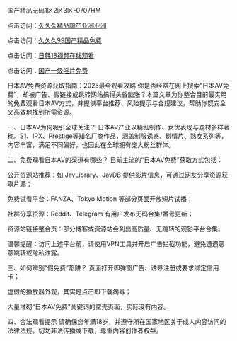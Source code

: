 国产精品无码1区2区3区-0707HM

点击访问：<a href="https://cfad.pages.dev/">久久久精品国产亚洲亚洲</a>

点击访问：<a href="https://cfad.pages.dev/">久久久99国产精品免费</a>

点击访问：<a href="https://vassv.pages.dev/">日韩18视频在线观看</a>

点击访问：<a href="https://gda-c7m.pages.dev/">国产一级淫片免费</a>

日本AV免费资源获取指南：2025最全观看攻略
你是否经常在网上搜索“日本AV免费”，却被广告、假链接或跳转网站搞得头昏脑涨？本篇文章为你整合目前最实用的免费观看日本AV方式，并提供平台推荐、风险提示与合规建议，帮助你既安全又高效地找到所需资源。

一、日本AV为何吸引全球关注？
日本AV产业以精细制作、女优表现与题材多样著称。S1、IPX、Prestige等知名厂商作品，涵盖制服诱惑、剧情片、熟女系列等，内容丰富，满足不同偏好，也因此在全球拥有庞大粉丝群体。

二、免费观看日本AV的渠道有哪些？
目前主流的“日本AV免费”获取方式包括：

公开资源站推荐：如 JavLibrary、JavDB 提供影片信息，可通过网友分享资源获取片源；

免费试看平台：FANZA、Tokyo Motion 等部分页面开放短片试播；

社群分享资源：Reddit、Telegram 有用户发布无码合集/番号更新；

资源站链接整合页：部分博客或资源站会列出高质量、无跳转的观影平台合集。

温馨提醒：访问上述平台前，请使用VPN工具并开启广告拦截功能，避免遭遇恶意跳转或隐私泄露。

三、如何辨别“假免费”陷阱？
页面打开即弹窗广告、诱导注册或要求绑定信用卡；

虚假的播放器外观，其实是点击即下载病毒；

大量堆砌“日本AV免费”关键词的空壳页面，实际没有内容。

四、合法观看提示
请确保您年满18岁，并遵守所在国家地区关于成人内容访问的法律法规。切勿非法传播或下载，尊重内容创作者权益。



<span style="display:none;">[Canonical link](）</span>
